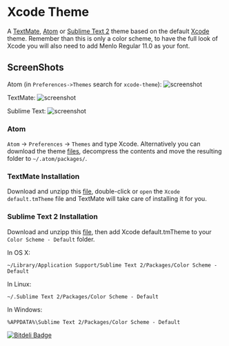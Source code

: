 # Xcode Theme

A [TextMate][], [Atom][] or [Sublime Text 2][] theme based on the default [Xcode][] theme. Remember than this is only a color scheme, to have the full look of Xcode you will also need to add Menlo Regular 11.0 as your font.

## ScreenShots


Atom (in `Preferences->Themes` search for `xcode-theme`):
![screenshot](http://i.imgur.com/Vt5K3zK.png)

TextMate:
![screenshot](http://i.imgur.com/XqXgJ0u.png)

Sublime Text:
![screenshot](http://i.imgur.com/V9XTwbz.png)

### Atom

`Atom` -> `Preferences` -> `Themes` and type Xcode. Alternatively you can download the theme [files](https://github.com/ElDeveloper/xcode-default.tmtheme/archive/master.zip), decompress the contents and move the resulting folder to `~/.atom/packages/`.

### TextMate Installation

Download and unzipp this [file][], double-click or `open` the `Xcode default.tmTheme` file and TextMate will take care of installing it for you.

### Sublime Text 2 Installation

Download and unzipp this [file][], then add Xcode default.tmTheme to your `Color Scheme - Default` folder.

In OS X:

`~/Library/Application Support/Sublime Text 2/Packages/Color Scheme - Default`

In Linux:

`~/.Sublime Text 2/Packages/Color Scheme - Default`

In Windows:

`%APPDATA%\Sublime Text 2/Packages/Color Scheme - Default`

[xcode]: http://developer.apple.com/technologies/tools/xcode.html
[textmate]: http://macromates.com/
[Sublime Text 2]: http://www.sublimetext.com/2
[Atom]: http://atom.io
[file]: https://github.com/downloads/ElDeveloper/xcode-default.tmtheme/xcode_theme.zip


[![Bitdeli Badge](https://d2weczhvl823v0.cloudfront.net/ElDeveloper/xcode-default.tmtheme/trend.png)](https://bitdeli.com/free "Bitdeli Badge")
